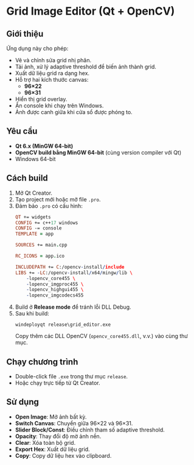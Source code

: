 # Grid Image Editor (Qt + OpenCV)

## Giới thiệu
Ứng dụng này cho phép:
- Vẽ và chỉnh sửa grid nhị phân.
- Tải ảnh, xử lý adaptive threshold để biến ảnh thành grid.
- Xuất dữ liệu grid ra dạng hex.
- Hỗ trợ hai kích thước canvas:
  - **96×22**
  - **96×31**
- Hiển thị grid overlay.
- Ẩn console khi chạy trên Windows.
- Ảnh được canh giữa khi cửa sổ được phóng to.

## Yêu cầu
- **Qt 6.x (MinGW 64-bit)**
- **OpenCV build bằng MinGW 64-bit** (cùng version compiler với Qt)
- Windows 64-bit

## Cách build
1. Mở Qt Creator.
2. Tạo project mới hoặc mở file `.pro`.
3. Đảm bảo `.pro` có cấu hình:
   ```pro
   QT += widgets
   CONFIG += c++17 windows
   CONFIG -= console
   TEMPLATE = app

   SOURCES += main.cpp

   RC_ICONS = app.ico

   INCLUDEPATH += C:/opencv-install/include
   LIBS += -LC:/opencv-install/x64/mingw/lib \
       -lopencv_core455 \
       -lopencv_imgproc455 \
       -lopencv_highgui455 \
       -lopencv_imgcodecs455
   ```
4. Build ở **Release mode** để tránh lỗi DLL Debug.
5. Sau khi build:
   ```
   windeployqt release\grid_editor.exe
   ```
   Copy thêm các DLL OpenCV (`opencv_core455.dll`, v.v.) vào cùng thư mục.

## Chạy chương trình
- Double-click file `.exe` trong thư mục `release`.
- Hoặc chạy trực tiếp từ Qt Creator.

## Sử dụng
- **Open Image**: Mở ảnh bất kỳ.
- **Switch Canvas**: Chuyển giữa 96×22 và 96×31.
- **Slider Block/Const**: Điều chỉnh tham số adaptive threshold.
- **Opacity**: Thay đổi độ mờ ảnh nền.
- **Clear**: Xóa toàn bộ grid.
- **Export Hex**: Xuất dữ liệu grid.
- **Copy**: Copy dữ liệu hex vào clipboard.


